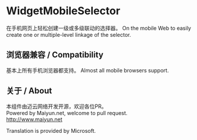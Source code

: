 # WidgetMobileSelector
在手机网页上轻松创建一级或多级联动的选择器。
On the mobile Web to easily create one or multiple-level linkage of the selector.

## 浏览器兼容 / Compatibility
基本上所有手机浏览器都支持。
Almost all mobile browsers support.

## 关于 / About
本组件由迈云网络开发开源，欢迎各位PR。  
Powered by Maiyun.net, welcome to pull request.  
http://www.maiyun.net  
  
Translation is provided by Microsoft.